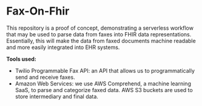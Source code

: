 # Fax-On-Fhir

This repository is a proof of concept, demonstrating a serverless workflow that may be used to parse data from faxes into FHIR data representations. Essentially, this will make the data from faxed documents machine readable and more easily integrated into EHR systems.

**Tools used:**
* Twilio Programmable Fax API: an API that allows us to programmatically send and receive faxes. 
* Amazon Web Services: we use AWS Comprehend, a machine learning SaaS, to parse and categorize faxed data. AWS S3 buckets are used to store intermediary and final data. 

